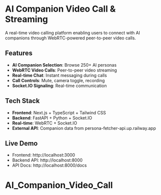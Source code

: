 # AI Companion Video Call & Streaming

A real-time video calling platform enabling users to connect with AI companions through WebRTC-powered peer-to-peer video calls.

## Features
- **AI Companion Selection**: Browse 250+ AI personas
- **WebRTC Video Calls**: Peer-to-peer video streaming  
- **Real-time Chat**: Instant messaging during calls
- **Call Controls**: Mute, camera toggle, recording
- **Socket.IO Signaling**: Real-time communication

## Tech Stack
- **Frontend**: Next.js + TypeScript + Tailwind CSS
- **Backend**: FastAPI + Python + Socket.IO
- **Real-time**: WebRTC + Socket.IO
- **External API**: Companion data from persona-fetcher-api.up.railway.app

## Live Demo
- Frontend: http://localhost:3000
- Backend API: http://localhost:8000
- API Docs: http://localhost:8000/docs

# AI_Companion_Video_Call
